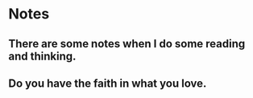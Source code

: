 # Notes
## There are some notes when I do some reading and thinking.
## Do you have the faith in what you love.

